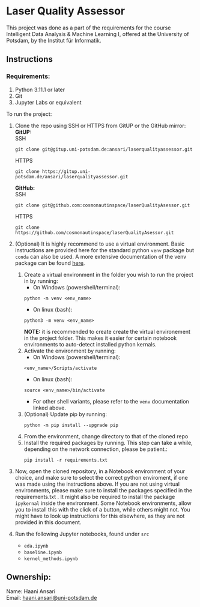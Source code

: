 # Laser Quality Assessor
This project was done as a part of the requirements for the course Intelligent Data Analysis & Machine Learning I, offered at the University of Potsdam, by the Institut für Informatik.

## Instructions

### Requirements:
1. Python 3.11.1 or later
1. Git
1. Jupyter Labs or equivalent

To run the project:
1. Clone the repo using SSH or HTTPS from GitUP or the GitHub mirror: <br>
    **GitUP:** <br>
    SSH
    ```
    git clone git@gitup.uni-potsdam.de:ansari/laserqualityassessor.git
    ```
    HTTPS
    ```
    git clone https://gitup.uni-potsdam.de/ansari/laserqualityassessor.git
    ```
    **GitHub:**<br>
    SSH
    ```
    git clone git@github.com:cosmonautinspace/laserQualityAsessor.git
    ```
    HTTPS
    ```
    git clone https://github.com/cosmonautinspace/laserQualityAsessor.git
    ```

1. (Optional) It is highly recommend to use a virtual environment. Basic instructions are provided here for the standard python `venv` package but `conda` can also be used. A more extensive documentation of the venv package can be found [here](https://docs.python.org/3/library/venv.html).
    1. Create a virtual environment in the folder you wish to run the project in by running:
        - On Windows (powershell/terminal):
        ```
        python -m venv <env_name>
        ```
        - On linux (bash):
        ```
        python3 -m venv <env_name>
        ```
        **NOTE:** it is recommended to create create the virtual environement in the project folder. This makes it easier for certain notebook environments to auto-detect installed python kernals.
    1. Activate the environment by running:
        - On Windows (powershell/terminal):
        ```
        <env_name>/Scripts/activate
        ```
        - On linux (bash):
        ```
        source <env_name>/bin/activate
        ```
        - For other shell variants, please refer to the `venv` documentation linked above.
    1. (Optional) Update pip by running:
        ```
        python -m pip install --upgrade pip
        ```
    1. From the environment, change directory to that of the cloned repo
    1. Install the required packages by running. This step can take a while, depending on the network connection, please be patient.:
        ```
        pip install -r requirements.txt
        ```

1. Now, open the cloned repository, in a Notebook environment of your choice, and make sure to select the correct python enviroment, if one was made using the instructions above. If you are not using virtual environments, please make sure to install the packages specified in the requirements.txt . It might also be required to install the package `ipykernal` inside the environment. Some Notebook environments, allow you to install this with the click of a button, while others might not. You might have to look up instructions for this elsewhere, as they are not provided in this document.

1. Run the following Jupyter notebooks, found under `src`
    - `eda.ipynb`
    - `baseline.ipynb`
    - `kernel_methods.ipynb`


## Ownership:
Name: Haani Ansari <br>
Email: haani.ansari@uni-potsdam.de